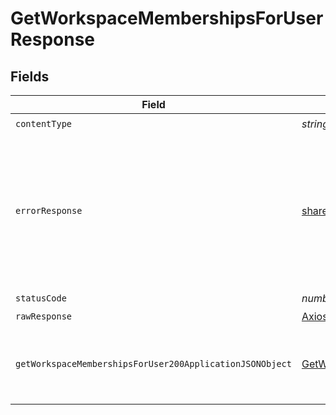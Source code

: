 # GetWorkspaceMembershipsForUserResponse


## Fields

| Field                                                                                                                                  | Type                                                                                                                                   | Required                                                                                                                               | Description                                                                                                                            |
| -------------------------------------------------------------------------------------------------------------------------------------- | -------------------------------------------------------------------------------------------------------------------------------------- | -------------------------------------------------------------------------------------------------------------------------------------- | -------------------------------------------------------------------------------------------------------------------------------------- |
| `contentType`                                                                                                                          | *string*                                                                                                                               | :heavy_check_mark:                                                                                                                     | N/A                                                                                                                                    |
| `errorResponse`                                                                                                                        | [shared.ErrorResponse](../../models/shared/errorresponse.md)                                                                           | :heavy_minus_sign:                                                                                                                     | This usually occurs because of a missing or malformed parameter. Check the documentation and the syntax of your request and try again. |
| `statusCode`                                                                                                                           | *number*                                                                                                                               | :heavy_check_mark:                                                                                                                     | N/A                                                                                                                                    |
| `rawResponse`                                                                                                                          | [AxiosResponse>](https://axios-http.com/docs/res_schema)                                                                               | :heavy_minus_sign:                                                                                                                     | N/A                                                                                                                                    |
| `getWorkspaceMembershipsForUser200ApplicationJSONObject`                                                                               | [GetWorkspaceMembershipsForUser200ApplicationJSON](../../models/operations/getworkspacemembershipsforuser200applicationjson.md)        | :heavy_minus_sign:                                                                                                                     | Successfully retrieved the requested user's workspace memberships.                                                                     |